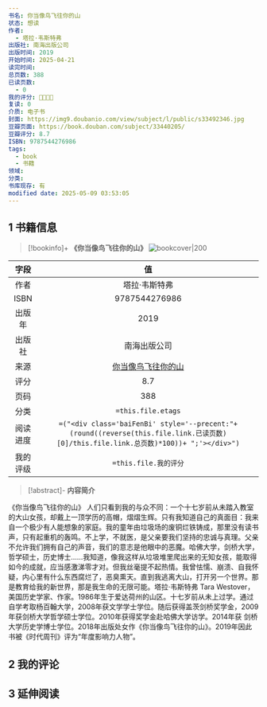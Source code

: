 ```yaml
---
书名: 你当像鸟飞往你的山
状态: 想读
作者:
  - 塔拉·韦斯特弗
出版社: 南海出版公司
出版时间: 2019
开始时间: 2025-04-21
读完时间: 
总页数: 388
已读页数:
  - 0
我的评分: 🌟🌟🌟🌟
复读: 0
介质: 电子书
封面: https://img9.doubanio.com/view/subject/l/public/s33492346.jpg
豆瓣页面: https://book.douban.com/subject/33440205/
豆瓣评分: 8.7
ISBN: 9787544276986
tags:
  - book
  - 书籍
领域: 
分类: 
书库现存: 有
modified date: 2025-05-09 03:53:05
---
```

## 1 书籍信息

> [!bookinfo]+ **《你当像鸟飞往你的山》**
> ![bookcover|200](https://img9.doubanio.com/view/subject/l/public/s33492346.jpg)
>
|  字段  |                                                               值                                                                |
| :--: | :----------------------------------------------------------------------------------------------------------------------------: |
|  作者  |    塔拉·韦斯特弗                                                           |
| ISBN |                                                            9787544276986                                                            |
| 出版年  |                                                       2019                                                        |
| 出版社  |                                                         南海出版公司                                                          |
|  来源  |                                                      [你当像鸟飞往你的山](https://book.douban.com/subject/33440205/)                                                      |
|  评分  |                                                           8.7                                                            |
|  页码  |                                                         388                                                          |
|  分类  |                                                       `=this.file.etags`                                                       |
| 阅读进度 | `=("<div class='baiFenBi' style='--precent:"+ (round((reverse(this.file.link.已读页数)[0]/this.file.link.总页数)*100))+ ";'></div>")` |
| 我的评级 |                                                     `=this.file.我的评分`                                                     |

> [!abstract]- **内容简介**
>
《你当像鸟飞往你的山》
人们只看到我的与众不同：一个十七岁前从未踏入教室的大山女孩，却戴上一顶学历的高帽，熠熠生辉。只有我知道自己的真面目：我来自一个极少有人能想象的家庭。我的童年由垃圾场的废铜烂铁铸成，那里没有读书声，只有起重机的轰鸣。不上学，不就医，是父亲要我们坚持的忠诚与真理。父亲不允许我们拥有自己的声音，我们的意志是他眼中的恶魔。哈佛大学，剑桥大学，哲学硕士，历史博士……我知道，像我这样从垃圾堆里爬出来的无知女孩，能取得如今的成就，应当感激涕零才对。但我丝毫提不起热情。我曾怯懦、崩溃、自我怀疑，内心里有什么东西腐烂了，恶臭熏天。直到我逃离大山，打开另一个世界。那是教育给我的新世界，那是我生命的无限可能。塔拉·韦斯特弗 Tara Westover，美国历史学家、作家。1986年生于爱达荷州的山区。十七岁前从未上过学。通过自学考取杨百翰大学，2008年获文学学士学位。随后获得盖茨剑桥奖学金，2009年获剑桥大学哲学硕士学位。2010年获得奖学金赴哈佛大学访学。2014年获 剑桥大学历史学博士学位。2018年出版处女作《你当像鸟飞往你的山》。2019年因此书被《时代周刊》评为“年度影响力人物”。


## 2 我的评论

## 3 延伸阅读

